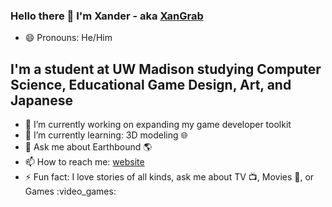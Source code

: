 ### Hello there 👋 I'm Xander - aka [XanGrab][website]

- 😄 Pronouns: He/Him

## I'm a student at UW Madison studying Computer Science, Educational Game Design, Art, and Japanese

- 🔭 I’m currently working on expanding my game developer toolkit
- 🌱 I’m currently learning: 3D modeling :globe_with_meridians:
- 💬 Ask me about Earthbound :earth_americas:
- 📫 How to reach me: [website]
- :zap: Fun fact: I love stories of all kinds, ask me about TV :tv:, Movies :movie_camera:, or Games :video_games:

[website]: https://xandergrabowski.com/

